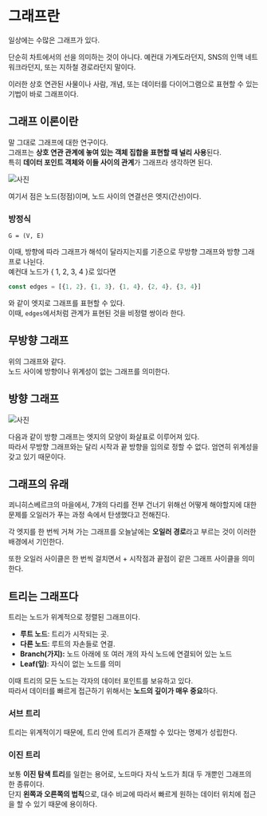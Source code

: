# 그래프란

일상에는 수많은 그래프가 있다.

단순히 차트에서의 선을 의미하는 것이 아니다. 예컨대 가계도라던지, SNS의 인맥 네트워크라던지, 또는 지하철 경로라던지 말이다. 

이러한 상호 연관된 사물이나 사람, 개념, 또는 데이터를 다이어그램으로 표현할 수 있는 기법이 바로 그래프이다. 

## 그래프 이론이란

말 그대로 그래프에 대한 연구이다.  
그래프는 **상호 연관 관계에 놓여 있는 객체 집합을 표현할 때 널리 사용**된다.  
특히 **데이터 포인트 객체와 이들 사이의 관계**가 그래프라 생각하면 된다. 

![사진](https://ww.namu.la/s/51d09366e673a3505fbf38561d7bef031d4643d3c7efb50f8102e1dec1ed798041a0360c4a8c97b463aa2b220e8ceffe9312c567e338ccdef41743222f5028e37b6fdf7674e59ad131b0612a9468d110)

여기서 점은 노드(정점)이며, 노드 사이의 연결선은 엣지(간선)이다. 

### 방정식

`G = (V, E)`

이때, 방향에 따라 그래프가 해석이 달라지는지를 기준으로 무방향 그래프와 방향 그래프로 나뉜다.  
예컨대 노드가 { 1, 2, 3, 4 }로 있다면

```jsx
const edges = [{1, 2}, {1, 3}, {1, 4}, {2, 4}, {3, 4}]
```

와 같이 엣지로 그래프를 표현할 수 있다.  
이때, `edges`에서처럼 관계가 표현된 것을 비정렬 쌍이라 한다.

## 무방향 그래프

위의 그래프와 같다.  
노드 사이에 방향이나 위계성이 없는 그래프를 의미한다.

## 방향 그래프

![사진](https://encrypted-tbn0.gstatic.com/images?q=tbn:ANd9GcQGyWmUtmEITl2WO5LWxBIzCr_zA3L7ucuBtCVWt2qAsLkVmXmExvqqQqBhHLla1Plk96o&usqp=CAU)

다음과 같이 방향 그래프는 엣지의 모양이 화살표로 이루어져 있다.  
따라서 무방향 그래프와는 달리 시작과 끝 방향을 임의로 정할 수 없다. 엄연히 위계성을 갖고 있기 때문이다.

## 그래프의 유래

쾨니히스베르크의 마을에서, 7개의 다리를 전부 건너기 위해선 어떻게 해야할지에 대한 문제를 오일러가 푸는 과정 속에서 탄생했다고 전해진다. 

각 엣지를 한 번씩 거쳐 가는 그래프를 오늘날에는 **오일러 경로**라고 부르는 것이 이러한 배경에서 기인한다.

또한 오일러 사이클은 한 번씩 걸치면서 + 시작점과 끝점이 같은 그래프 사이클을 의미한다.

## 트리는 그래프다

트리는 노드가 위계적으로 정렬된 그래프이다.

- **루트 노드**: 트리가 시작되는 곳.
- **다른 노드**: 루트의 자손들로 연결.
- **Branch(가지):** 노드 아래에 또 여러 개의 자식 노드에 연결되어 있는 노드
- **Leaf(잎)**: 자식이 없는 노드를 의미

이때 트리의 모든 노드는 각자의 데이터 포인트를 보유하고 있다.  
따라서 데이터를 빠르게 접근하기 위해서는  **노드의 깊이가 매우 중요**하다.

### 서브 트리

트리는 위계적이기 때문에, 트리 안에 트리가 존재할 수 있다는 명제가 성립한다.

### 이진 트리

보통 **이진 탐색 트리**를 일컫는 용어로, 노드마다 자식 노드가 최대 두 개뿐인 그래프의 한 종류이다.   
단지 **왼쪽과 오른쪽의 법칙**으로, 대수 비교에 따라서 빠르게 원하는 데이터 위치에 접근을 할 수 있기 때문에 용이하다.
